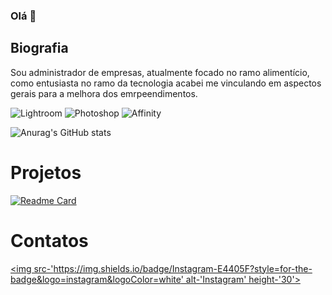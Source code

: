 ### Olá 👋

## Biografia 

Sou administrador de empresas, atualmente focado no ramo alimentício, como entusiasta no ramo da tecnologia acabei me vinculando em aspectos gerais para a melhora dos emrpeendimentos.

![Lightroom](https://img.shields.io/badge/Adobe%20Lightroom-31A8FF?style=for-the-badge&logo=Adobe%20Lightroom&logoColor=white)
![Photoshop](https://img.shields.io/badge/Adobe%20Photoshop-31A8FF?style=for-the-badge&logo=Adobe%20Photoshop&logoColor=black)
![Affinity](https://img.shields.io/badge/affinityphoto-%237E4DD2.svg?style=for-the-badge&logo=affinity-photo&logoColor=white)

![Anurag's GitHub stats](https://github-readme-stats.vercel.app/api?username=HeiJardel&show_icons=true&theme=gruvbox)

# Projetos
[![Readme Card](https://github-readme-stats.vercel.app/api/pin/?username=Heijardel&repo=devweekgit.github.io)](https://github.com/anuraghazra/github-readme-stats)

# Contatos

[<img src-'https://img.shields.io/badge/Instagram-E4405F?style=for-the-badge&logo=instagram&logoColor=white' alt-'Instagram' height-'30'>](https://www.instagram.com/hei.jardel)

